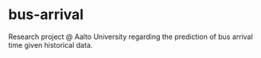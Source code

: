 # bus-arrival
Research project @ Aalto University regarding the prediction of bus arrival time given historical data.
